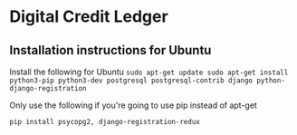 # Digital Credit Ledger
## Installation instructions for Ubuntu
Install the following for Ubuntu
`
sudo apt-get update
sudo apt-get install python3-pip python3-dev postgresql postgresql-contrib django python-django-registration
`

Only use the following if you're going to use pip instead of apt-get

`pip install psycopg2, django-registration-redux`
